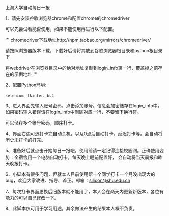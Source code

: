 上海大学自动每日一报

1、请先安装谷歌浏览器chrome和配置chrome的chromedriver

  可以先尝试看能否使用，如果不能使用再进行以下配置。

'''
  chromedriver下载地址http://npm.taobao.org/mirrors/chromedriver/

  请按照浏览器版本下载，下载好后请将其放到谷歌浏览器根目录和python根目录下

  将webdriver在浏览器目录中的绝对地址复制到login_info第一行，覆盖掉之前存在的示例地址
'''

2、配置Python环境:

	selenium、tkinter、bs4


3、进入界面先输入账号密码，点击添加账号。信息会加密储存在login_info中，如果密码输入错误请在login_info中删除对应一行，不要留下换行符。

   可以储存多个账号密码，顺序打卡。


4、界面右边可选打卡完自动关机，以及0点后自动打卡，延迟打卡等。会自动将历史未打卡的打完。


5、准备好后就点击开始每日一报吧，使用前请一定记得连接校园网。正确使用姿势：全宿舍用一个电脑自动打卡，每天晚上睡前配置好， 会自动将当天晨报和昨天晚报打卡。


6、小脚本有很多问题，但就本人目前使用帮十个同学打卡一个月没出现大的bug，欢迎大家改进、指导、斧正。邮箱：silicon@shu.edu.cn


7、每次打卡界面更换后旧版本就不能用了，本人会在两天内更新新版本，各位有能力的可以自己修改一下。


8、此脚本仅可用于学习用途，其余做法产生的结果本人概不负责。
